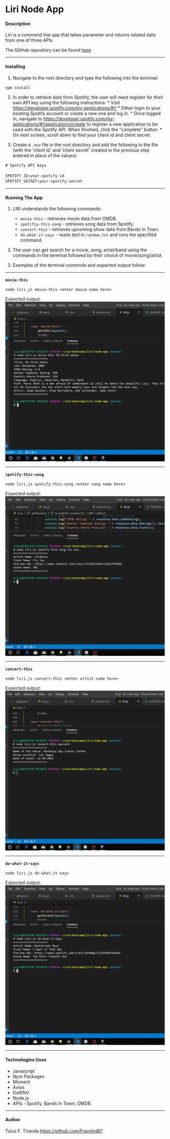 # Liri Node App

#### Description
Liri is a command line app that takes parameter and returns related data from one of three APIs.

The GitHub repository can be found [here](https://franstrd87.github.io/liri-node-app/)

---

#### Installing

1. Navigate to the root directory and type the following
into the terminal:

``` shell
npm install
```

2. In order to retrieve data from Spotify, the user will need register for their own API key using the following instructions:
        * Visit <https://developer.spotify.com/my-applications/#!/>
        * Either login to your existing Spotify account or create a new one and log in. 
        * Once logged in, navigate to <https://developer.spotify.com/my-applications/#!/applications/create> to register a new application to be used with the Spotify API. When finished, click the "complete" button.
        * On next screen, scroll down to find your client id and client secret.

3. Create a `.env` file in the root directory and add the following to the file (with the 'client id' and 'client secret' created in the previous step entered in place of the values):

```js
# Spotify API keys

SPOTIFY_ID=your-spotify-id
SPOTIFY_SECRET=your-spotify-secret 

```

---


#### Running The App

1. LIRI understands the following commands:
    * `movie-this` - retrieves movie data from OMDB.
    * `spotifiy-this-song` - retrieves song data from Spotify.
    * `concert-this` - retrieves upcoming show data from Bands In Town.
    * `do-what-it-says` - reads text in `random.txt` and runs the specified command.

2. The user can get search for a movie, song, artist/band using the commands in the terminal followed by their choice of movie/song/artist.

3. Examples of the terminal commnds and expected output follow:

---

**`movie-this`**

```shell
node liri.js movie-this <enter movie name here>
```
Expected output:
![movie-this](./images/movieThis.jpg)

---

**`spotify-this-song`**

```shell
node liri.js spotify-this-song <enter song name here>
```
Expected output:
![spotify-this](./images/Untitled.jpg)

---

**`concert-this`**
```shell
node liri.js concert-this <enter artist name here>
```
Expected output:
![concert-this](./images/concertThis.jpg)

---

**`do-what-it-says`**

```shell
node liri.js do-what-it-says 
```
Expected output:
![do-what-its-says](./images/dowhat.jpg)

---

#### Technologies Uses
* Javascript
* Npm Packages
* Moment
* Axios
* DotENV
* Node.js
* APIs - Spotify, Bands In Town, OMDB.


---

#### Author
Tulus F. Tiranda
https://github.com/Franstrd87
